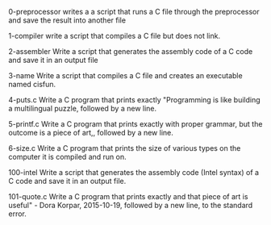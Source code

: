 0-preprocessor writes a a script that runs a C file through the preprocessor and save the result into another file

1-compiler write a script that compiles a C file but does not link.

2-assembler Write a script that generates the assembly code of a C code and save it in an output file

3-name Write a script that compiles a C file and creates an executable named cisfun.

4-puts.c Write a C program that prints exactly "Programming is like building a multilingual puzzle, followed by a new line.

5-printf.c Write a C program that prints exactly with proper grammar, but the outcome is a piece of art,, followed by a new line.

6-size.c Write a C program that prints the size of various types on the computer it is compiled and run on.

100-intel Write a script that generates the assembly code (Intel syntax) of a C code and save it in an output file.

101-quote.c Write a C program that prints exactly and that piece of art is useful" - Dora Korpar, 2015-10-19, followed by a new line, to the standard error.
